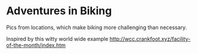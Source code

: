 # Adventures in Biking
Pics from locations, which make biking more challenging than necessary.

Inspired by this witty world wide example http://wcc.crankfoot.xyz/facility-of-the-month/index.htm
